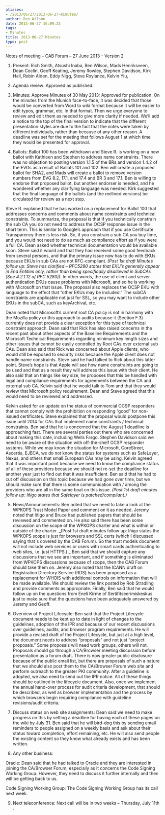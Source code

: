 ```yaml
---
aliases:
- /2013/06/27/2013-06-27-minutes/
author: Ben Wilson
date: 2013-06-27 16:09:23
tags:
- Minutes
title: 2013-06-27 Minutes
type: post
---
```


Notes of meeting – CAB Forum – 27 June 2013 – Version 2

1. Present: Rich Smith, Atsushi Inaba, Ben Wilson, Mads Henriksveen, Dean Coclin, Geoff Keating, Jeremy Rowley, Stephen Davidson, Kirk Hall, Robin Alden, Eddy Nigg, Steve Roylance, Kelvin Yiu,

1. Agenda review: Approved as published.

1. Minutes: Approve Minutes of 30 May 2013: Approved for publication. On the minutes from the Munich face-to-face, it was decided that those would be converted from Word to wiki format because it will be easier to edit typos, grammar, etc. in that format. Then we urge everyone to review and edit them as needed to give more clarity if needed. We’ll add a notice to the top of the final version to indicate that the different presentation styles are due to the fact that the notes were taken by different individuals, rather than because of any other reason. A deadline was set for the meeting that follows August 1 at which time they would be presented for approval.

1. Ballots: Ballot 100 has been withdrawn and Steve R. is working on a new ballot with Kathleen and Stephen to address name constraints. There was no objection to posting version 1.1.5 of the BRs and version 1.4.2 of the EVGs as a result of Ballots 101 and 102. Ben will create a proposed ballot for SHA2, and Mads will create a ballot to remove version numbers from EVG 8.2, 17.1, and 17.4 and BR 3 and 17.1. Ben is willing to endorse that proposed ballot, but another endorser is needed, and he wondered whether any clarifying language was needed. Kirk suggested that the final language of the ballots (and the redlined versions) be circulated for review as a next step.

Steve R. explained that he has worked on a replacement for Ballot 100 that addresses concerns and comments about name constraints and technical constraints. To summarize, the proposal is that if you technically constrain the sub CA you do not need to address the OCSP response issue in the short term. This is similar to Google’s approach that if you use Certificate Transparency there is less risk. So, if you constrain a sub CA you buy time, and you would not need to do as much as compliance effort as if you were a full CA. Dean asked whether technical documentation would be available soon. Steve said it would and that they had received some good feedback from several persons, and that the primary issue now has to do with EKUs because EKUs in sub CAs are not RFC-compliant. _(Post 1st draft Minutes follow up: Steve has clarified – RFC5280 states that EKU’s generally appear in End Entities only, rather than being specifically disallowed in SubCAs (See 4.2.1.12 of RFC 5280))_. In other words, the use of client and server authentication EKUs cause problems with Microsoft, and so he is working with Microsoft on that issue. The proposal also replaces the OCSP EKU with language to the effect that “other EKUs may be included.” The subCA constraints are applicable not just for SSL, so you may want to include other EKUs in the subCA, such as keyArchival, etc.

Dean noted that Microsoft’s current root CA policy is not in harmony with the Mozilla policy or this approach to audits because it (Section F.3) currently does not provide a clear exception for this type of technical constraint approach. Dean said that Rick has also raised concerns in the recent past about other aspects of the Baseline Requirements and the Microsoft Technical Requirements regarding minimum key length sizes and other issues that cannot be easily controlled by Root CAs over external sub CAs. Dean also said that Rick was concerned about Apple clients, who would still be exposed to security risks because the Apple client does not handle name constraints. Steve said he had talked to Rick about this latter point. Steve’s hope is that Apple will see how name constraints are going to be used and that as a result they will address this issue with their client. He also said that on things like key size, he proposes that this be handled with legal and compliance requirements for agreements between the CA and external sub CA. Kelvin said that he would talk to Tom and that they would review that Microsoft policy requirement. Dean and Steve agreed that this would need to be reviewed and addressed.

Kelvin asked for an update on the status of commercial OCSP responders that cannot comply with the prohibition on responding “good” for non-issued certificates. Steve explained that the proposal would postpone this issue until 2014 for CAs that implement name constraints / technical constraints. Ben said that he is concerned that the August 1 deadline is approaching fast. There are several parties out there who are concerned about making this date, including Wells Fargo. Stephen Davidson said we need to be aware of the situation with off-the-shelf OCSP responder systems. While we may know the situation for Microsoft, CoreStreet, Ascertia, EJBCA, we do not know the status for systems such as SafeLayer, Nexus, and others that small European CAs may be using. Kelvin agreed that it was important point because we need to know the compliance status of all of these providers because we should not re-set the deadline for another year just to find out that it was insufficient. Ben said that he had to cut off discussion on this topic because we had gone over time, but we should make sure that there is some communication with / among the providers who are all in the same boat on this issue. _(Post 1st draft minutes follow up: Iñigo states that Safelayer is patched/compliant.)_

5. News/Announcements: Ben noted that we need to take a look at the WPKOPS Trust Model Paper and comment on it as needed. Jeremy noted that Iñigo and Bruce had published papers that should be reviewed and commented on. He also said there has been some discussion on the scope of the WPKOPS charter and what is within or outside of the charter. \_(Post 1st draft minutes follow up: Iñigo states the WPKOPS scope is just for browsers and SSL certs (which I discussed saying that´s covered by the CAB Forum). So the trust models document will not include web services or users with smart cards authenticating to web sites, i.e. just HTTPS.) _ Ben said that we should capture any discussions that we see are important, and if something is eliminated from WPKOPS discussions because of scope, then the CAB Forum should take them on. Jeremy also noted that the ICANN draft on Registration Directory Service (RDS) has been proposed as a replacement for WHOIS with additional controls on information that will be made available. We should review the link posted by Rob Stradling and provide comments as appropriate. Finally, Ben said that he would follow up on the questions from Eneli Kirme of Sertifitseerimiskeskus just to make sure that the questions have been adequately answered by Jeremy and Geoff.

1. Overview of Project Lifecycle: Ben said that the Project Lifecycle document needs to be kept up to date in light of changes to the guidelines, adoption of the IPR and because of our recent discussions over guidelines, audits, and browser program requirements. He will provide a revised draft of the Project Lifecycle, but just at a high level, the document needs to address “proposals” and not just “project proposals.” Some proposals will need work groups, others will not. Proposals should go through a CA/Browser meeting discussion before presentation as a forum draft. There is now greater public disclosure because of the public email list, but there are proposals of such a nature that we should also post them to the CA/Browser Forum web site and perform outreach to the greater PKI community. After a guideline is adopted, we also need to send out the IPR notice. All of these things should be outlined in the lifecycle document. Also, once we implement the annual hand-over process for audit criteria development, that should be described, as well as browser implementation and the process by which browsers begin requiring compliance with guideline revisions/audit criteria.

1. Discuss status on web site assignments: Dean said we need to make progress on this by setting a deadline for having each of these pages on the wiki by July 31. Ben said that he will bird-dog this by sending email reminders to people assigned on a weekly basis and ask about their status toward completion, effort remaining, etc. He will also send people the existing content so they know what already exists and has been written.

1. Any other business:

Oracle: Dean said that he had talked to Oracle and they are interested in joining the CA/Browser Forum, especially as it concerns the Code Signing Working Group. However, they need to discuss it further internally and then will be getting back to us.

Code Signing Working Group: The Code Signing Working Group has its call next week.

9. Next teleconference: Next call will be in two weeks – Thursday, July 11th .